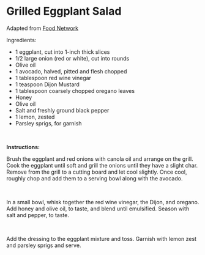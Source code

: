 Grilled Eggplant Salad
======================

Adapted from [Food Network](http://www.foodnetwork.com/recipes/bobby-flay/grilled-eggplant-salad-recipe/index.html)

Ingredients:

-   1 eggplant, cut into 1-inch thick slices
-   1/2 large onion (red or white), cut into rounds
-   Olive oil
-   1 avocado, halved, pitted and flesh chopped
-   1 tablespoon red wine vinegar
-   1 teaspoon Dijon Mustard
-   1 tablespoon coarsely chopped oregano leaves
-   Honey
-   Olive oil
-   Salt and freshly ground black pepper
-   1 lemon, zested
-   Parsley sprigs, for garnish

 

**Instructions:**

Brush the eggplant and red onions with canola oil and arrange on the grill. Cook the eggplant until soft and grill the onions until they have a slight char. Remove from the grill to a cutting board and let cool slightly. Once cool, roughly chop and add them to a serving bowl along with the avocado.

 

In a small bowl, whisk together the red wine vinegar, the Dijon, and oregano. Add honey and olive oil, to taste, and blend until emulsified. Season with salt and pepper, to taste.

 

Add the dressing to the eggplant mixture and toss. Garnish with lemon zest and parsley sprigs and serve.
